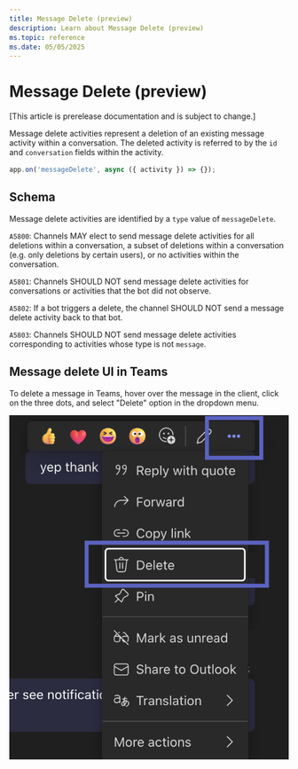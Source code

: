 ```yaml
---
title: Message Delete (preview)
description: Learn about Message Delete (preview)
ms.topic: reference
ms.date: 05/05/2025
---
```


# Message Delete (preview)

[This article is prerelease documentation and is subject to change.]

Message delete activities represent a deletion of an existing message activity within a conversation. The deleted activity is referred to by the `id` and `conversation` fields within the activity.

<!-- langtabs-start -->
```typescript
app.on('messageDelete', async ({ activity }) => {});
```
<!-- langtabs-end -->

## Schema

Message delete activities are identified by a `type` value of `messageDelete`.

`A5800`: Channels MAY elect to send message delete activities for all deletions within a conversation, a subset of deletions within a conversation (e.g. only deletions by certain users), or no activities within the conversation.

`A5801`: Channels SHOULD NOT send message delete activities for conversations or activities that the bot did not observe.

`A5802`: If a bot triggers a delete, the channel SHOULD NOT send a message delete activity back to that bot.

`A5803`: Channels SHOULD NOT send message delete activities corresponding to activities whose type is not `message`.

## Message delete UI in Teams

To delete a message in Teams, hover over the message in the client, click on the three dots, and select "Delete" option in the dropdown menu.

![Deleting a message in Teams](../../assets/screenshots/message-delete-ui.png)